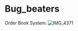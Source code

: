 # Bug_beaters
Order Book System:
![IMG_4371](https://user-images.githubusercontent.com/64749169/146665315-19d9cd7c-d9b2-4e94-a6cd-5c1302d28e9a.jpg)

